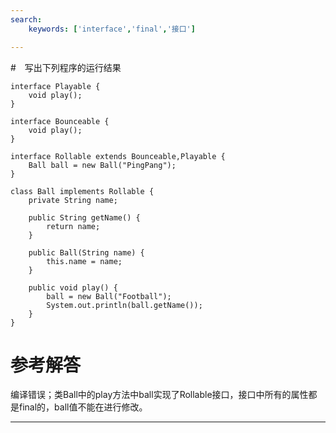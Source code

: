 ```yaml
---
search:
    keywords: ['interface','final','接口']

---
```



#　写出下列程序的运行结果

```
interface Playable {
	void play();
}

interface Bounceable {
	void play();
}

interface Rollable extends Bounceable,Playable {
	Ball ball = new Ball("PingPang");
}

class Ball implements Rollable {
	private String name;

	public String getName() {
		return name;
	}

	public Ball(String name) {
		this.name = name;
	}

	public void play() {
		ball = new Ball("Football");
		System.out.println(ball.getName());
	}
}
```

# 参考解答

编译错误；类Ball中的play方法中ball实现了Rollable接口，接口中所有的属性都是final的，ball值不能在进行修改。

---